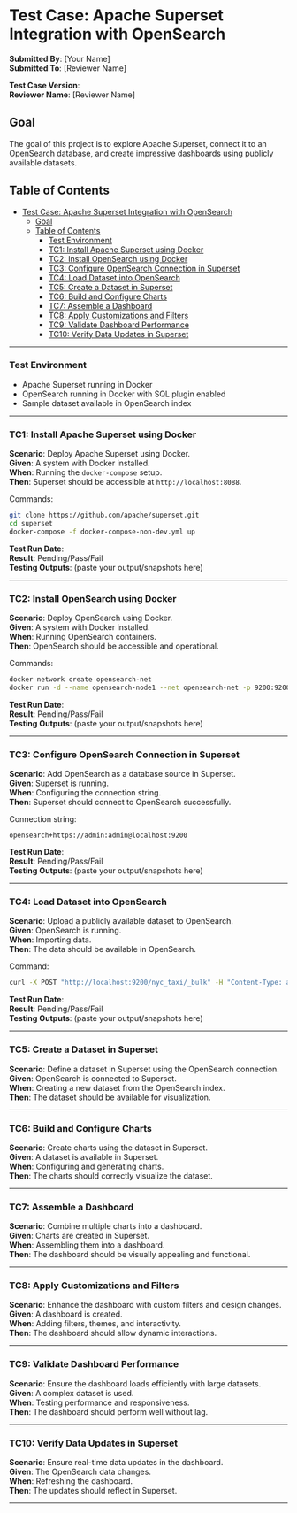 # Test Case: Apache Superset Integration with OpenSearch

**Submitted By**: [Your Name]\
**Submitted To**: [Reviewer Name]

**Test Case Version**: \
**Reviewer Name**: [Reviewer Name]

## Goal

The goal of this project is to explore Apache Superset, connect it to an OpenSearch database, and create impressive dashboards using publicly available datasets.

## Table of Contents

- [Test Case: Apache Superset Integration with OpenSearch](#test-case-apache-superset-integration-with-opensearch)
  - [Goal](#goal)
  - [Table of Contents](#table-of-contents)
    - [Test Environment](#test-environment)
    - [TC1: Install Apache Superset using Docker](#tc1-install-apache-superset-using-docker)
    - [TC2: Install OpenSearch using Docker](#tc2-install-opensearch-using-docker)
    - [TC3: Configure OpenSearch Connection in Superset](#tc3-configure-opensearch-connection-in-superset)
    - [TC4: Load Dataset into OpenSearch](#tc4-load-dataset-into-opensearch)
    - [TC5: Create a Dataset in Superset](#tc5-create-a-dataset-in-superset)
    - [TC6: Build and Configure Charts](#tc6-build-and-configure-charts)
    - [TC7: Assemble a Dashboard](#tc7-assemble-a-dashboard)
    - [TC8: Apply Customizations and Filters](#tc8-apply-customizations-and-filters)
    - [TC9: Validate Dashboard Performance](#tc9-validate-dashboard-performance)
    - [TC10: Verify Data Updates in Superset](#tc10-verify-data-updates-in-superset)

---

### Test Environment

- Apache Superset running in Docker
- OpenSearch running in Docker with SQL plugin enabled
- Sample dataset available in OpenSearch index

---

### TC1: Install Apache Superset using Docker

**Scenario**: Deploy Apache Superset using Docker.\
**Given**: A system with Docker installed.\
**When**: Running the `docker-compose` setup.\
**Then**: Superset should be accessible at `http://localhost:8088`.

Commands:

```sh
git clone https://github.com/apache/superset.git
cd superset
docker-compose -f docker-compose-non-dev.yml up
```

**Test Run Date**:\
**Result**: Pending/Pass/Fail\
**Testing Outputs**: (paste your output/snapshots here)

---

### TC2: Install OpenSearch using Docker

**Scenario**: Deploy OpenSearch using Docker.\
**Given**: A system with Docker installed.\
**When**: Running OpenSearch containers.\
**Then**: OpenSearch should be accessible and operational.

Commands:

```sh
docker network create opensearch-net
docker run -d --name opensearch-node1 --net opensearch-net -p 9200:9200 -p 9600:9600 -e "discovery.type=single-node" -e "OPENSEARCH_INITIAL_ADMIN_PASSWORD=admin" opensearchproject/opensearch:latest
```

**Test Run Date**:\
**Result**: Pending/Pass/Fail\
**Testing Outputs**: (paste your output/snapshots here)

---

### TC3: Configure OpenSearch Connection in Superset

**Scenario**: Add OpenSearch as a database source in Superset.\
**Given**: Superset is running.\
**When**: Configuring the connection string.\
**Then**: Superset should connect to OpenSearch successfully.

Connection string:

```
opensearch+https://admin:admin@localhost:9200
```

**Test Run Date**:\
**Result**: Pending/Pass/Fail\
**Testing Outputs**: (paste your output/snapshots here)

---

### TC4: Load Dataset into OpenSearch

**Scenario**: Upload a publicly available dataset to OpenSearch.\
**Given**: OpenSearch is running.\
**When**: Importing data.\
**Then**: The data should be available in OpenSearch.

Command:

```sh
curl -X POST "http://localhost:9200/nyc_taxi/_bulk" -H "Content-Type: application/json" --data-binary "@nyc_taxi.json"
```

**Test Run Date**:\
**Result**: Pending/Pass/Fail\
**Testing Outputs**: (paste your output/snapshots here)

---

### TC5: Create a Dataset in Superset

**Scenario**: Define a dataset in Superset using the OpenSearch connection.\
**Given**: OpenSearch is connected to Superset.\
**When**: Creating a new dataset from the OpenSearch index.\
**Then**: The dataset should be available for visualization.

---

### TC6: Build and Configure Charts

**Scenario**: Create charts using the dataset in Superset.\
**Given**: A dataset is available in Superset.\
**When**: Configuring and generating charts.\
**Then**: The charts should correctly visualize the dataset.

---

### TC7: Assemble a Dashboard

**Scenario**: Combine multiple charts into a dashboard.\
**Given**: Charts are created in Superset.\
**When**: Assembling them into a dashboard.\
**Then**: The dashboard should be visually appealing and functional.

---

### TC8: Apply Customizations and Filters

**Scenario**: Enhance the dashboard with custom filters and design changes.\
**Given**: A dashboard is created.\
**When**: Adding filters, themes, and interactivity.\
**Then**: The dashboard should allow dynamic interactions.

---

### TC9: Validate Dashboard Performance

**Scenario**: Ensure the dashboard loads efficiently with large datasets.\
**Given**: A complex dataset is used.\
**When**: Testing performance and responsiveness.\
**Then**: The dashboard should perform well without lag.

---

### TC10: Verify Data Updates in Superset

**Scenario**: Ensure real-time data updates in the dashboard.\
**Given**: The OpenSearch data changes.\
**When**: Refreshing the dashboard.\
**Then**: The updates should reflect in Superset.

---

